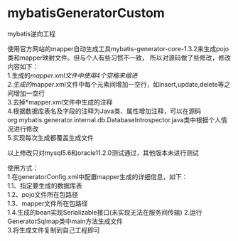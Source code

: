 # mybatisGeneratorCustom
mybatis逆向工程

使用官方网站的mapper自动生成工具mybatis-generator-core-1.3.2来生成pojo类和mapper映射文件。但与个人有些习惯不一致，
所以对源码做了些修改，修改内容如下：    
	1.生成的*mapper.xml文件中使用4个空格来缩进     
	2.生成的*mapper.xml文件中每个元素间增加一空行，如insert,update,delete等之间增加一空行      
	3.去掉*mapper.xml文件中生成的注释      
	4.根据数据库表名及字段的注释为Java类、属性增加注释，可以在源码org.mybatis.generator.internal.db.DatabaseIntrospector.java类中根据个人情况进行修改    
	5.实现每次生成都覆盖生成文件   
	
以上修改只对mysql5.6和oracle11.2.0测试通过，其他版本未进行测试

使用方式：     
	1.在generatorConfig.xml中配置mapper生成的详细信息，如下：    
		1.1、指定要生成的数据库表    
		1.2、pojo文件所在包路径   
		1.3、mapper文件所在包路径  
	    1.4.生成的bean实现Serializable接口(未实现无法在服务间传输)
	2.运行GeneratorSqlmap类中main方法生成文件   
	3.将生成文件复制到自己工程即可   
    
